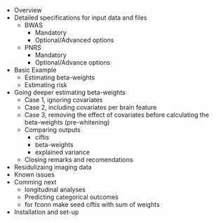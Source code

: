 - Overview
- Detailed specifications for input data and files
    - BWAS
        - Mandatory
        - Optional/Advanced options
    - PNRS
        - Mandatory
        - Optional/Advance options
- Basic Example
    - Estimating beta-weights
    - Estimating risk
- Going deeper estimating beta-weights 
    - Case 1, ignoring covariates
    - Case 2, including covariates per brain feature
    - Case 3, removing the effect of covariates before calculating the beta-weights (pre-whitening)
    - Comparing outputs
        - ciftis
        - beta-weights
        - explained variance
    - Closing remarks and recomendations
- Residulizaing imaging data
- Known issues
- Comming next
    - longitudinal analyses
    - Predicting categorical outcomes
    - for fconn make seed ciftis with sum of weights
- Installation and set-up